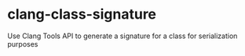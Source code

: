 # clang-class-signature
Use Clang Tools API to generate a signature for a class for serialization purposes
